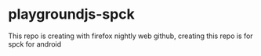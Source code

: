 # playgroundjs-spck
This repo is creating with firefox nightly web github, creating this repo is for spck for android 
